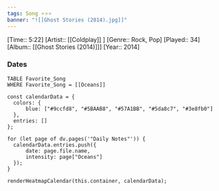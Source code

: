```yaml
---
tags: Song ⭐⭐⭐ 
banner: "![[Ghost Stories (2014).jpg]]"
---
```

[Time:: 5:22]
[Artist:: [[Coldplay]] ]
[Genre:: Rock, Pop]
[Played:: 34]
[Album:: [[Ghost Stories (2014)]]]
[Year:: 2014]
### Dates
````dataview
TABLE Favorite_Song
WHERE Favorite_Song = [[Oceans]]
````

  ```dataviewjs
const calendarData = { 
	colors: { 
		blue: ["#9ccfd8", "#5BAAB8", "#57A1BB", "#5da8c7", "#3e8fb0"] 
	}, 
	entries: [] 
}; 

for (let page of dv.pages('"Daily Notes"')) { 
	calendarData.entries.push({ 
		date: page.file.name, 
		intensity: page["Oceans"]
	}); 
} 

renderHeatmapCalendar(this.container, calendarData);
```
